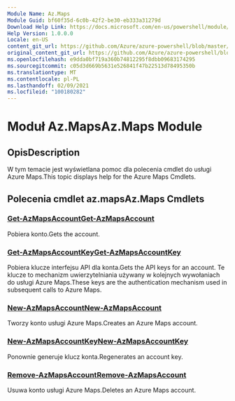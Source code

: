 ```yaml
---
Module Name: Az.Maps
Module Guid: bf60f35d-6c0b-42f2-be30-eb333a31279d
Download Help Link: https://docs.microsoft.com/en-us/powershell/module/az.maps
Help Version: 1.0.0.0
Locale: en-US
content_git_url: https://github.com/Azure/azure-powershell/blob/master/src/Maps/Maps/help/Az.Maps.md
original_content_git_url: https://github.com/Azure/azure-powershell/blob/master/src/Maps/Maps/help/Az.Maps.md
ms.openlocfilehash: e9dda0bf719a360b74812295f8dbb09683174295
ms.sourcegitcommit: c05d3d669b5631e526841f47b22513d78495350b
ms.translationtype: MT
ms.contentlocale: pl-PL
ms.lasthandoff: 02/09/2021
ms.locfileid: "100180282"
---
```

# <span data-ttu-id="86f7a-101">Moduł Az.Maps</span><span class="sxs-lookup"><span data-stu-id="86f7a-101">Az.Maps Module</span></span>
## <span data-ttu-id="86f7a-102">Opis</span><span class="sxs-lookup"><span data-stu-id="86f7a-102">Description</span></span>
<span data-ttu-id="86f7a-103">W tym temacie jest wyświetlana pomoc dla polecenia cmdlet do usługi Azure Maps.</span><span class="sxs-lookup"><span data-stu-id="86f7a-103">This topic displays help for the Azure Maps Cmdlets.</span></span>

## <span data-ttu-id="86f7a-104">Polecenia cmdlet az.maps</span><span class="sxs-lookup"><span data-stu-id="86f7a-104">Az.Maps Cmdlets</span></span>
### [<span data-ttu-id="86f7a-105">Get-AzMapsAccount</span><span class="sxs-lookup"><span data-stu-id="86f7a-105">Get-AzMapsAccount</span></span>](Get-AzMapsAccount.md)
<span data-ttu-id="86f7a-106">Pobiera konto.</span><span class="sxs-lookup"><span data-stu-id="86f7a-106">Gets the account.</span></span>

### [<span data-ttu-id="86f7a-107">Get-AzMapsAccountKey</span><span class="sxs-lookup"><span data-stu-id="86f7a-107">Get-AzMapsAccountKey</span></span>](Get-AzMapsAccountKey.md)
<span data-ttu-id="86f7a-108">Pobiera klucze interfejsu API dla konta.</span><span class="sxs-lookup"><span data-stu-id="86f7a-108">Gets the API keys for an account.</span></span>
<span data-ttu-id="86f7a-109">Te klucze to mechanizm uwierzytelniania używany w kolejnych wywołaniach do usługi Azure Maps.</span><span class="sxs-lookup"><span data-stu-id="86f7a-109">These keys are the authentication mechanism used in subsequent calls to Azure Maps.</span></span>

### [<span data-ttu-id="86f7a-110">New-AzMapsAccount</span><span class="sxs-lookup"><span data-stu-id="86f7a-110">New-AzMapsAccount</span></span>](New-AzMapsAccount.md)
<span data-ttu-id="86f7a-111">Tworzy konto usługi Azure Maps.</span><span class="sxs-lookup"><span data-stu-id="86f7a-111">Creates an Azure Maps account.</span></span>

### [<span data-ttu-id="86f7a-112">New-AzMapsAccountKey</span><span class="sxs-lookup"><span data-stu-id="86f7a-112">New-AzMapsAccountKey</span></span>](New-AzMapsAccountKey.md)
<span data-ttu-id="86f7a-113">Ponownie generuje klucz konta.</span><span class="sxs-lookup"><span data-stu-id="86f7a-113">Regenerates an account key.</span></span>

### [<span data-ttu-id="86f7a-114">Remove-AzMapsAccount</span><span class="sxs-lookup"><span data-stu-id="86f7a-114">Remove-AzMapsAccount</span></span>](Remove-AzMapsAccount.md)
<span data-ttu-id="86f7a-115">Usuwa konto usługi Azure Maps.</span><span class="sxs-lookup"><span data-stu-id="86f7a-115">Deletes an Azure Maps account.</span></span>

